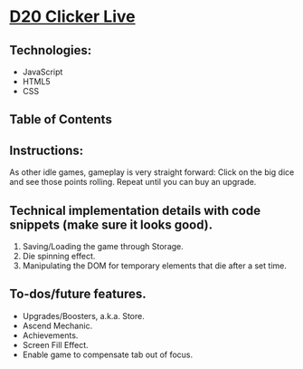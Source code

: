 # [D20 Clicker Live](https://d20-clicker.herokuapp.com/)

## Technologies:
* JavaScript
* HTML5
* CSS

## Table of Contents

## Instructions:
As other idle games, gameplay is very straight forward: Click on the big dice and see those points rolling. Repeat until you can buy an upgrade.

## Technical implementation details with code snippets (make sure it looks good).
1) Saving/Loading the game through Storage.
2) Die spinning effect.
3) Manipulating the DOM for temporary elements that die after a set time.

## To-dos/future features.
* Upgrades/Boosters, a.k.a. Store.
* Ascend Mechanic.
* Achievements.
* Screen Fill Effect.
* Enable game to compensate tab out of focus.
